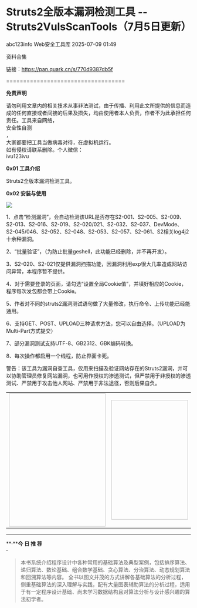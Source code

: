 #  Struts2全版本漏洞检测工具 -- Struts2VulsScanTools（7月5日更新）  
abc123info  Web安全工具库   2025-07-09 01:49  
  
资料合集  
  
链接：https://pan.quark.cn/s/770d9387db5f  
  
===================================  
  
**免责声明**  
  
请勿利用文章内的相关技术从事非法测试，由于传播、利用此文所提供的信息而造成的任何直接或者间接的后果及损失，均由使用者本人负责，作者不为此承担任何责任。工具来自网络，  
安全性自测  
，  
大家都要把工具当做病毒对待，在虚拟机运行。  
如有侵权请联系删除。个人微信：  
ivu123ivu  
  
  
**0x01 工具介绍**  
  
Struts2全版本漏洞检测工具。  
  
**0x02 安装与使用**  
  
![](https://mmbiz.qpic.cn/sz_mmbiz_png/8H1dCzib3UibtabJ2oOTUu6CGKaXeNOyPYxehR2hiaibpaPXbAAGw77eibGGW5rGvurKaycRIDxxiamQia3KMv4MIuhibQ/640?wx_fmt=png&from=appmsg "")  
  
1、点击“检测漏洞”，会自动检测该URL是否存在S2-001、S2-005、S2-009、S2-013、S2-016、S2-019、S2-020/021、S2-032、S2-037、DevMode、S2-045/046、S2-052、S2-048、S2-053、S2-057、S2-061、S2相关log4j2十余种漏洞。  
  
2、“批量验证”，（为防止批量geshell，此功能已经删除，并不再开发）。  
  
3、S2-020、S2-021仅提供漏洞扫描功能，因漏洞利用exp很大几率造成网站访问异常，本程序暂不提供。  
  
4、对于需要登录的页面，请勾选“设置全局Cookie值”，并填好相应的Cookie，程序每次发包都会带上Cookie。  
  
5、作者对不同的struts2漏洞测试语句做了大量修改，执行命令、上传功能已经能通用。  
  
6、支持GET、POST、UPLOAD三种请求方法，您可以自由选择。（UPLOAD为Multi-Part方式提交）  
  
7、部分漏洞测试支持UTF-8、GB2312、GBK编码转换。  
  
8、每次操作都启用一个线程，防止界面卡死。  
  
警告：该工具为漏洞自查工具，仅用来扫描及验证网站存在的Struts2漏洞，并可以协助管理员修复网站漏洞，也可用作授权的渗透测试，但严禁用于非授权的渗透测试、严禁用于攻击他人网站、严禁用于非法途径，否则后果自负。  
<table><tbody><tr><td data-colwidth="287"><section><span leaf=""><img class="rich_pages wxw-img" data-imgfileid="100022930" data-ratio="1.2452830188679245" data-s="300,640" data-src="https://mmbiz.qpic.cn/mmbiz_jpg/8H1dCzib3Uibu7uX2oYjbbibndft14nzUMIoRia7UqCAgMXSZAu1iaBDWSWLLuFnyibwfOiaCLO7YXaC6qib8icgHXwoe3Q/640?wx_fmt=jpeg" data-type="jpeg" data-w="1060" style="width:291px;height:362px;" type="block"/></span></section></td><td data-colwidth="287"><section><span leaf=""><img class="rich_pages wxw-img" data-imgfileid="100033312" data-s="300,640" data-src="https://mmbiz.qpic.cn/sz_mmbiz_jpg/8H1dCzib3UibtabJ2oOTUu6CGKaXeNOyPYMM1xlib25mGGypPK83X6qicEpVPWsmoRnicK1XXEFx7OplfdgYVey7Dng/640?wx_fmt=jpeg&amp;from=appmsg" data-type="jpeg" style="width:232px;height:325px;" type="inline"/></span></section></td></tr></tbody></table>  
  
****  
  
  
**·****今 日 推 荐**  
**·**  
  
  
> 本书系统介绍程序设计中各种常用的基础算法及典型案例，包括排序算法、递归算法、数论基础、组合数学基础、贪心算法、分治算法、动态规划算法和回溯算法等内容。 全书以图文并茂的方式讲解各基础算法的分析过程，侧重基础算法的深入理解与实践，配有大量图表辅助算法的分析过程，适用于有一定程序设计基础、尚未学习数据结构且对算法分析与设计感兴趣的算法初学者。   
  
  
  
  
